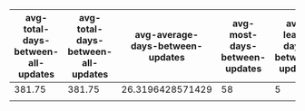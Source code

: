 | avg-total-days-between-all-updates | avg-total-days-between-all-updates | avg-average-days-between-updates | avg-most-days-between-updates | avg-least-days-between-updates | med-median-days-between-updates | 
|------------------------------------|------------------------------------|----------------------------------|-------------------------------|--------------------------------|---------------------------------| 
| 381.75                             | 381.75                             | 26.3196428571429                 | 58                            | 5                              | 25.5                            | 
|                                    |                                    |                                  |                               |                                |                                 | 
